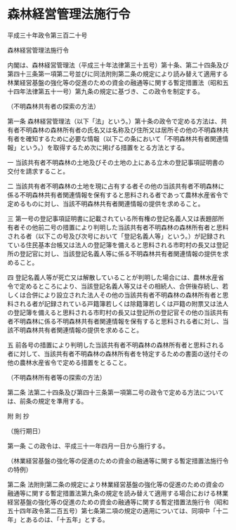 # 森林経営管理法施行令

平成三十年政令第三百二十号

森林経営管理法施行令

内閣は、森林経営管理法（平成三十年法律第三十五号）第十条、第二十四条及び第四十三条第一項第二号並びに同法附則第二条の規定により読み替えて適用する林業経営基盤の強化等の促進のための資金の融通等に関する暫定措置法（昭和五十四年法律第五十一号）第九条の規定に基づき、この政令を制定する。

（不明森林共有者の探索の方法）

第一条 森林経営管理法（以下「法」という。）第十条の政令で定める方法は、共有者不明森林の森林所有者の氏名又は名称及び住所又は居所その他の不明森林共有者を確知するために必要な情報（以下この条において「不明森林共有者関連情報」という。）を取得するため次に掲げる措置をとる方法とする。

一 当該共有者不明森林の土地及びその土地の上にある立木の登記事項証明書の交付を請求すること。

二 当該共有者不明森林の土地を現に占有する者その他の当該共有者不明森林に係る不明森林共有者関連情報を保有すると思料される者であって農林水産省令で定めるものに対し、当該不明森林共有者関連情報の提供を求めること。

三 第一号の登記事項証明書に記載されている所有権の登記名義人又は表題部所有者その他前二号の措置により判明した当該共有者不明森林の森林所有者と思料される者（以下この号及び次号において「登記名義人等」という。）が記録されている住民基本台帳又は法人の登記簿を備えると思料される市町村の長又は登記所の登記官に対し、当該登記名義人等に係る不明森林共有者関連情報の提供を求めること。

四 登記名義人等が死亡又は解散していることが判明した場合には、農林水産省令で定めるところにより、当該登記名義人等又はその相続人、合併後存続し、若しくは合併により設立された法人その他の当該共有者不明森林の森林所有者と思料される者が記録されている戸籍簿若しくは除籍簿若しくは戸籍の附票又は法人の登記簿を備えると思料される市町村の長又は登記所の登記官その他の当該共有者不明森林に係る不明森林共有者関連情報を保有すると思料される者に対し、当該不明森林共有者関連情報の提供を求めること。

五 前各号の措置により判明した当該共有者不明森林の森林所有者と思料される者に対して、当該共有者不明森林の森林所有者を特定するための書面の送付その他の農林水産省令で定める措置をとること。

（不明森林所有者等の探索の方法）

第二条 法第二十四条及び第四十三条第一項第二号の政令で定める方法については、前条の規定を準用する。

附 則 抄

（施行期日）

第一条 この政令は、平成三十一年四月一日から施行する。

（林業経営基盤の強化等の促進のための資金の融通等に関する暫定措置法施行令の特例）

第二条 法附則第二条の規定により林業経営基盤の強化等の促進のための資金の融通等に関する暫定措置法第九条の規定を読み替えて適用する場合における林業経営基盤の強化等の促進のための資金の融通等に関する暫定措置法施行令（昭和五十四年政令第二百五号）第七条第二項の規定の適用については、同項中「十二年」とあるのは、「十五年」とする。
